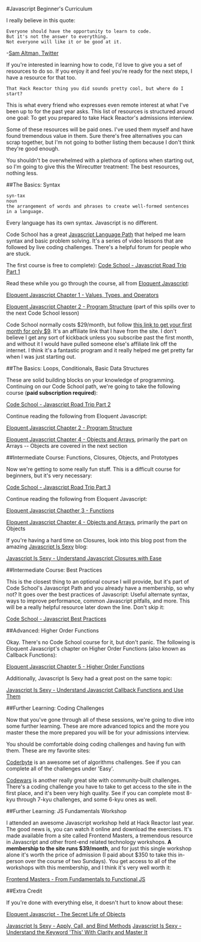 #Javascript Beginner's Curriculum

I really believe in this quote:

```
Everyone should have the opportunity to learn to code.
But it's not the answer to everything.
Not everyone will like it or be good at it.
```
-[Sam Altman, Twitter](https://twitter.com/sama/status/646032444089503744)

If you're interested in learning how to code, I'd love to give you a set of resources to do so. If you enjoy it and feel you're ready for the next steps, I have a resource for that too.

```
That Hack Reactor thing you did sounds pretty cool, but where do I start?
```

This is what every friend who expresses even remote interest at what I've been up to for the past year asks. This list of resources is structured around one goal: To get you prepared to take Hack Reactor's admissions interview.

Some of these resources will be paid ones. I've used them myself and have found tremendous value in them. Sure there's free alternatives you can scrap together, but I'm not going to bother listing them because I don't think they're good enough.

You shouldn't be overwhelmed with a plethora of options when starting out, so I'm going to give this the Wirecutter treatment: The best resources, nothing less.

##The Basics: Syntax

```
syn·tax
noun
the arrangement of words and phrases to create well-formed sentences in a language.
```

Every language has its own syntax. Javascript is no different.

Code School has a great [Javascript Language Path](https://www.codeschool.com/paths/javascript) that helped me learn syntax and basic problem solving. It's a series of video lessons that are followed by live coding challenges. There's a helpful forum for people who are stuck.

The first course is free to complete):
[Code School - Javascript Road Trip Part 1](https://www.codeschool.com/courses/javascript-road-trip-part-1)

Read these while you go through the course, all from [Eloquent Javascript](http://eloquentjavascript.net):

[Eloquent Javascript Chapter 1 - Values, Types, and Operators](http://eloquentjavascript.net/01_values.html)

[Eloquent Javascript Chapter 2 - Program Structure](http://eloquentjavascript.net/02_program_structure.html) (part of this spills over to the next Code School lesson)

Code School normally costs $29/month, but follow [this link to get your first month for only $9](http://mbsy.co/cNwqQ). It's an affiliate link that I have from the site. I don't believe I get any sort of kickback unless you subscribe past the first month, and without it I would have pulled someone else's affiliate link off the internet. I think it's a fantastic program and it really helped me get pretty far when I was just starting out.


##The Basics: Loops, Conditionals, Basic Data Structures

These are solid building blocks on your knowledge of programming. Continuing on our Code School path, we're going to take the following course (**paid subscription required**):

[Code School - Javascript Road Trip Part 2](https://www.codeschool.com/courses/javascript-road-trip-part-2)

Continue reading the following from Eloquent Javascript:

[Eloquent Javascript Chapter 2 - Program Structure](http://eloquentjavascript.net/02_program_structure.html)

[Eloquent Javascript Chapter 4 - Objects and Arrays](http://eloquentjavascript.net/04_data.html), primarily the part on Arrays -- Objects are covered in the next section


##Intermediate Course: Functions, Closures, Objects, and Prototypes

Now we're getting to some really fun stuff. This is a difficult course for beginners, but it's very necessary:

[Code School - Javascript Road Trip Part 3](https://www.codeschool.com/courses/javascript-road-trip-part-3)

Continue reading the following from Eloquent Javascript:

[Eloquent Javascript Chapther 3 - Functions](http://eloquentjavascript.net/03_functions.html)

[Eloquent Javascript Chapter 4 - Objects and Arrays](http://eloquentjavascript.net/04_data.html), primarily the part on Objects

If you're having a hard time on Closures, look into this blog post from the amazing [Javascript Is Sexy](http://javascriptissexy.com) blog:

[Javascript Is Sexy - Understand Javascript Closures with Ease](http://javascriptissexy.com/understand-javascript-closures-with-ease/)

##Intermediate Course: Best Practices

This is the closest thing to an optional course I will provide, but it's part of Code School's Javascript Path and you already have a membership, so why not? It goes over the best practices of Javascript: Useful alternate syntax, ways to improve performance, common Javascript pitfalls, and more. This will be a really helpful resource later down the line. Don't skip it:

[Code School - Javascript Best Practices](https://www.codeschool.com/courses/javascript-best-practices)

##Advanced: Higher Order Functions

Okay. There's no Code School course for it, but don't panic. The following is Eloquent Javascript's chapter on Higher Order Functions (also known as Callback Functions):

[Eloquent Javascript Chapter 5 - Higher Order Functions](http://eloquentjavascript.net/05_higher_order.html)

Additionally, Javascript Is Sexy had a great post on the same topic:

[Javascript Is Sexy - Understand Javascript Callback Functions and Use Them](http://javascriptissexy.com/understand-javascript-callback-functions-and-use-them/)

##Further Learning: Coding Challenges

Now that you've gone through all of these sessions, we're going to dive into some further learning. These are more advanced topics and the more you master these the more prepared you will be for your admissions interview.

You should be comfortable doing coding challenges and having fun with them. These are my favorite sites:

[Coderbyte](http://coderbyte.com/CodingArea/Challenges/) is an awesome set of algorithms challenges. See if you can complete all of the challenges under 'Easy'.

[Codewars](http://www.codewars.com/) is another really great site with community-built challenges. There's a coding challenge you have to take to get access to the site in the first place, and it's been very high quality. See if you can complete most 8-kyu through 7-kyu challenges, and some 6-kyu ones as well.

##Further Learning: JS Fundamentals Workshop

I attended an awesome Javascript workshop held at Hack Reactor last year. The good news is, you can watch it online and download the exercises. It's made available from a site called Frontend Masters, a tremendous resource in Javascript and other front-end related technology workshops. **A membership to the site runs $39/month**, and for just this single workshop alone it's worth the price of admission (I paid about $350 to take this in-person over the course of two Sundays). You get access to all of the workshops with this membership, and I think it's very well worth it:

[Frontend Masters - From Fundamentals to Functional JS](https://frontendmasters.com/courses/js-fundamentals-to-functional/)

##Extra Credit

If you're done with everything else, it doesn't hurt to know about these:

[Eloquent Javascript - The Secret Life of Objects](http://eloquentjavascript.net/06_object.html)

[Javascript Is Sexy - Apply, Call, and Bind Methods](http://javascriptissexy.com/javascript-apply-call-and-bind-methods-are-essential-for-javascript-professionals/)
[Javascript Is Sexy - Understand the Keyword 'This' With Clarity and Master It](http://javascriptissexy.com/understand-javascripts-this-with-clarity-and-master-it/)